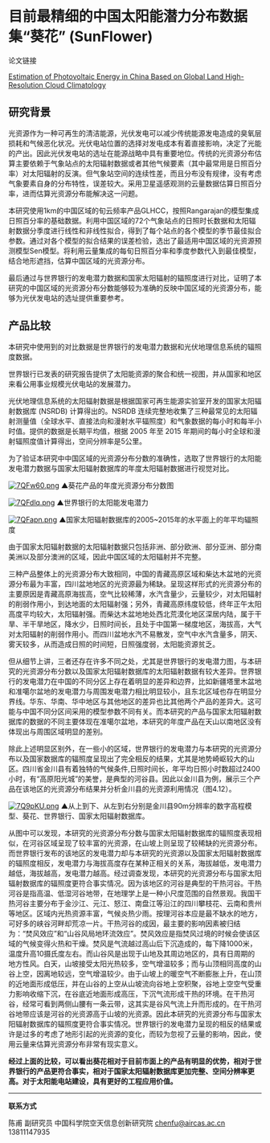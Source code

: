 # 目前最精细的中国太阳能潜力分布数据集“葵花” (SunFlower)



论文链接

[Estimation of Photovoltaic Energy in China Based on Global Land High-Resolution Cloud Climatology](https://www.mdpi.com/2072-4292/14/9/2084/htm)



## 研究背景

光资源作为一种可再生的清洁能源，光伏发电可以减少传统能源发电造成的臭氧层损耗和气候恶化状况。光伏电站位置的选择对发电成本有着直接影响，决定了光能的产出。因此光伏发电站的选址在能源战略中具有重要地位。传统的光资源分布估算主要依赖于气象站点的太阳辐射数据或者其他气候要素（其中最常用是日照百分率）对太阳辐射的反演。但气象站空间的连续性差，而且分布没有规律，没有考虑气象要素自身的分布特性，误差较大。采用卫星遥感观测的云量数据估算日照百分率，进而估算光资源分布能解决这一问题。

本研究使用1km的中国区域的旬云频率产品GLHCC，按照Rangarajan的模型集成日照百分率的基础数据。利用中国区域的72个气象站点的日照时长数据和太阳辐射数据分季度进行线性和非线性拟合，得到了每个站点的各个模型的季节最佳拟合参数。通过对各个模型的拟合结果的误差检验，选出了最适用中国区域的光资源预测模型Sen模型。将利用云量集成的每旬日照百分率和季度参数代入到最佳模型，结合地形遮挡，估算中国区域的光资源分布。

最后通过与世界银行的发电潜力数据和国家太阳辐射的辐照度进行对比，证明了本研究的中国区域的光资源分布分数能够较为准确的反映中国区域的光资源分布，能够为光伏发电站的选址提供重要参考。

## 产品比较

本研究中使用到的对比数据是世界银行的发电潜力数据和光伏地理信息系统的辐照度数据。

世界银行已发表的研究报告提供了太阳能资源的聚合和统一视图，并从国家和地区来看公用事业规模光伏电站的发展潜力。

光伏地理信息系统的太阳辐射数据是根据国家可再生能源实验室开发的国家太阳辐射数据库 (NSRDB) 计算得出的。NSRDB 连续完整地收集了三种最常见的太阳辐射测量值（全球水平、直接法向和漫射水平辐照度）和气象数据的每小时和每半小时值。提供的数据是长期平均值，根据 2005 年至 2015 年期间的每小时全球和漫射辐照度值计算得出，空间分辨率是5公里。

为了验证本研究中中国区域的光资源分布分数的准确性，选取了世界银行的太阳能发电潜力数据与国家太阳辐射数据库的年度太阳辐射数据进行视觉对比。

[![7QFw60.png](https://s4.ax1x.com/2022/01/13/7QFw60.png)](https://imgtu.com/i/7QFw60)
▲葵花产品的年度光资源分布分数图

[![7QFdlq.png](https://s4.ax1x.com/2022/01/13/7QFdlq.png)](https://imgtu.com/i/7QFdlq)
▲世界银行的太阳能发电潜力

[![7QFapn.png](https://s4.ax1x.com/2022/01/13/7QFapn.png)](https://imgtu.com/i/7QFapn)
▲国家太阳辐射数据库的2005~2015年的水平面上的年平均辐照度

由于国家太阳辐射数据的太阳辐射数据只包括非洲、部分欧洲、部分亚洲、部分南美洲以及部分澳洲的区域，因此中国区域的太阳辐射并不完整。

三种产品整体上的光资源分布大致相同，中国的青藏高原区域和柴达木盆地的光资源分布最为丰富，四川盆地地区的光资源最为稀缺。呈现这样形式的光资源分布的主要原因是青藏高原海拔高，空气比较稀薄，水汽含量少，云量较少，对太阳辐射的削弱作用小，到达地面的太阳辐射强；另外，青藏高原纬度较低，终年正午太阳高度平均较大，太阳辐射强。而柴达木盆地地处西北荒漠化地区深居内陆，属于干旱、半干旱地区，降水少，日照时间长，且处于中国第一梯度地区，海拔高，大气对太阳辐射的削弱作用小。而四川盆地水汽不易散发，空气中水汽含量多，阴天、雾天较多，从而造成日照的时间短，日照强度弱，太阳能资源贫乏。

但从细节上讲，三者还存在许多不同之处，尤其是世界银行的发电潜力图，与本研究的光资源分布分数以及国家太阳辐射数据库的太阳辐射数据有较大差异。世界银行的发电潜力在中国的不同分区上存在着明显的差异和边界，比如新疆塔里木盆地和准噶尔盆地的发电潜力与周围发电潜力相比明显较小，且东北区域也存在明显分界线。华东、华南、华中地区与其他地区的差异也比其他两个产品的差异大。这可能与中国不同分区间采用的模型参数不同有关。而本研究的产品与国家太阳辐射数据库的数据的不同主要体现在准噶尔盆地，本研究的年度产品在天山以南地区没有体现出与周围区域明显的差别。

除此上述明显区别外，在一些小的区域，世界银行的发电潜力与本研究的光资源分布以及国家数据库的辐照度呈现出了完全相反的结果，尤其是地势崎岖较大的山区。四川省金川县有着独特的气候条件,日照时间长，年平均日照小时数超过2400小时，有“高原阳光城”的美誉，是典型的河谷县。因此以金川县为例，展示三个产品在该地区的光资源分布结果并分析金川县的光资源利用情况（图4.12）。

[![7Q9pKU.png](https://s4.ax1x.com/2022/01/13/7Q9pKU.png)](https://imgtu.com/i/7Q9pKU)
▲从上到下、从左到右分别是金川县90m分辨率的数字高程模型、葵花、世界银行、国家太阳辐射数据库。

从图中可以发现，本研究的光资源分布分数与国家太阳辐射数据库的辐照度表现相似，在河谷区域呈现了较丰富的光资源，在山坡上则呈现了较稀缺的光资源分布。而世界银行发布的该地区的发电潜力却与本研究的光资源以及国家太阳辐射数据库的辐照度相反，发电潜力与海拔高度存在某种正相关的关系，海拔越低，发电潜力越低，海拔越高，发电潜力越高。经过调查发现，本研究的光资源分布与国家太阳辐射数据库的辐照度更符合事实情况。因为该地区的河谷是典型的干热河谷。干热河谷是指高温、低湿河谷地带，在地理学上是一种小尺度范围的自然景观。我国干热河谷主要分布于金沙江、元江、怒江、南盘江等沿江的四川攀枝花、云南和贵州等地区。区域内光热资源丰富，气候炎热少雨。按理河谷本应是最不缺水的地方，可好多的峡谷河畔却荒凉一片。干热河谷的成因，最主要的影响因素被归结为：“焚风效应”和“山谷风局地环流效应”。焚风效应是指焚风过境的时候会使该区域的气候变得火热和干燥。焚风是气流越过高山后下沉造成的，每下降1000米，温度升高10摄氏度左右。而山谷风是出现于山地及其周边地区的，具有日周期的地方性风。白天，山坡接受太阳光热较多，空气增温较多；而与山顶相同高度的山谷上空，因离地较远，空气增温较少。由于山坡上的暖空气不断膨胀上升，在山顶的近地面形成低压，并在山谷的上空从山坡流向谷地上空积聚，谷地上空空气受重力影响收缩下沉，在谷底近地面形成高压，下沉气流形成干热的环境。在干热河谷，经常可看到两侧山腰有一条云带，这其实是谷风气流上升而形成的。在干热河谷地带应该是河谷的光资源高于山坡的光资源。因此本研究的光资源分布与国家太阳辐射数据库的辐照度更符合事实情况。世界银行的发电潜力呈现的相反的结果或许是过多的考虑了地形引起的光资源的变化，而较为忽视了云量的影响，因此，使用云量来估算光资源分布非常有现实意义。

**经过上面的比较，可以看出葵花相对于目前市面上的产品有明显的优势，相对于世界银行的产品更符合事实，相对于国家太阳辐射数据库更加完整、空间分辨率更高。对于太阳能电站建设，具有更好的工程应用价值。**

---



**联系方式**

陈甫 副研究员
中国科学院空天信息创新研究院
chenfu@aircas.ac.cn
13811147935
